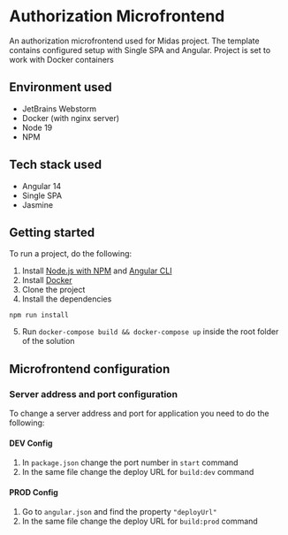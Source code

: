 # Authorization Microfrontend

An authorization microfrontend used for Midas project. The template contains configured setup with Single SPA and Angular. Project is set to work with Docker containers

## Environment used
- JetBrains Webstorm
- Docker (with nginx server)
- Node 19
- NPM

## Tech stack used
- Angular 14
- Single SPA
- Jasmine

## Getting started
To run a project, do the following:
1. Install [Node.js with NPM](https://nodejs.org/en/) and [Angular CLI](https://angular.io/cli)
2. Install [Docker](https://www.docker.com/)
3. Clone the project
4. Install the dependencies
  ```
  npm run install
  ```
5. Run `docker-compose build && docker-compose up` inside the root folder of the solution

## Microfrontend configuration

### Server address and port configuration
To change a server address and port for application you need to do the following:

#### DEV Config
1. In `package.json` change the port number in `start` command
2. In the same file change the deploy URL for `build:dev` command

#### PROD Config
1. Go to `angular.json` and find the property `"deployUrl"`
2. In the same file change the deploy URL for `build:prod` command
